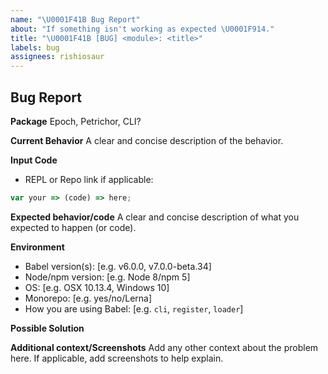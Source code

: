 ```yaml
---
name: "\U0001F41B Bug Report"
about: "If something isn't working as expected \U0001F914."
title: "\U0001F41B [BUG] <module>: <title>"
labels: bug
assignees: rishiosaur
---
```


## Bug Report

**Package**
Epoch, Petrichor, CLI?

**Current Behavior**
A clear and concise description of the behavior.

**Input Code**

- REPL or Repo link if applicable:

```js
var your => (code) => here;
```

**Expected behavior/code**
A clear and concise description of what you expected to happen (or code).

**Environment**

- Babel version(s): [e.g. v6.0.0, v7.0.0-beta.34]
- Node/npm version: [e.g. Node 8/npm 5]
- OS: [e.g. OSX 10.13.4, Windows 10]
- Monorepo: [e.g. yes/no/Lerna]
- How you are using Babel: [e.g. `cli`, `register`, `loader`]

**Possible Solution**

<!--- Only if you have suggestions on a fix for the bug -->

**Additional context/Screenshots**
Add any other context about the problem here. If applicable, add screenshots to help explain.

